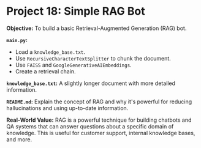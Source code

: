 # Project 18: Simple RAG Bot

**Objective:** To build a basic Retrieval-Augmented Generation (RAG) bot.

**`main.py`:**
*   Load a `knowledge_base.txt`.
*   Use `RecursiveCharacterTextSplitter` to chunk the document.
*   Use `FAISS` and `GoogleGenerativeAIEmbeddings`.
*   Create a retrieval chain.

**`knowledge_base.txt`:** A slightly longer document with more detailed information.

**`README.md`:** Explain the concept of RAG and why it's powerful for reducing hallucinations and using up-to-date information.

**Real-World Value:** RAG is a powerful technique for building chatbots and QA systems that can answer questions about a specific domain of knowledge. This is useful for customer support, internal knowledge bases, and more.